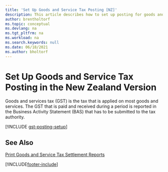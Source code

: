 ```yaml
---
title: 'Set Up Goods and Service Tax Posting [NZ]'
description: This article describes how to set up posting for goods and services tax (GST) in the New Zealand version.
author: brentholtorf
ms.topic: conceptual
ms.devlang: na
ms.tgt_pltfrm: na
ms.workload: na
ms.search.keywords: null
ms.date: 06/18/2021
ms.author: bholtorf
---
```

# <a name="set-up-goods-and-service-tax-posting-in-the-new-zealand-version"></a><a name="set-up-goods-and-service-tax-posting-in-the-new-zealand-version"></a><a name="set-up-goods-and-service-tax-posting-in-the-new-zealand-version"></a>Set Up Goods and Service Tax Posting in the New Zealand Version

Goods and services tax (GST) is the tax that is applied on most goods and services. The GST that is paid and received during a period is reported in the Business Activity Statement (BAS) that has to be submitted to the tax authority.  

[!INCLUDE [gst-posting-setup](../includes/AUNZ/gst-posting-setup.md)]

## <a name="see-also"></a><a name="see-also"></a><a name="see-also"></a>See Also

[Print Goods and Service Tax Settlement Reports](how-to-print-goods-and-service-tax-settlement-reports.md)


[!INCLUDE[footer-include](../../includes/footer-banner.md)]
